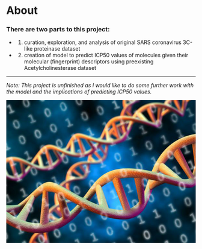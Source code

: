 # About
### There are two parts to this project: 
- 1. curation, exploration, and analysis of original SARS coronavirus 3C-like proteinase dataset
- 2. creation of model to predict ICP50 values of molecules given their molecular (fingerprint) descriptors using preexisting Acetylcholinesterase dataset
---
*Note: This project is unfinished as I would like to do some further work with the model and the implications of predicting ICP50 values.*

![txt](https://github.com/StuartWaller/bioinformatics-project/blob/master/dna.jpg)
